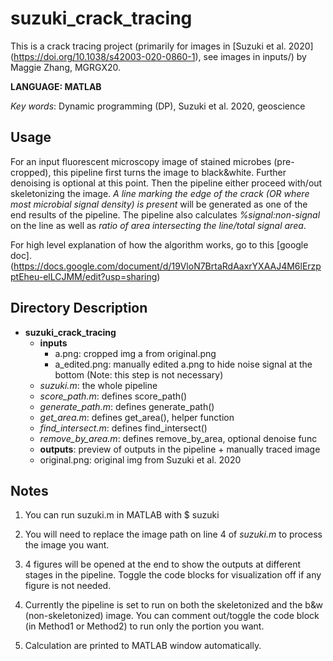 # suzuki_crack_tracing

This is a crack tracing project (primarily for images in [Suzuki et al. 2020] (https://doi.org/10.1038/s42003-020-0860-1), see images in inputs/) by Maggie Zhang, MGRGX20.

**LANGUAGE: MATLAB**

*Key words*: Dynamic programming (DP), Suzuki et al. 2020, geoscience

## Usage
For an input fluorescent microscopy image of stained microbes (pre-cropped), this pipeline first turns the image to black&white. Further denoising is optional at this point. Then the pipeline either proceed with/out skeletonizing the image. *A line marking the edge of the crack (OR where most microbial signal density) is present* will be generated as one of the end results of the pipeline. The pipeline also calculates *%signal:non-signal* on the line as well as *ratio of area intersecting the line/total signal area*.

For high level explanation of how the algorithm works, go to this [google doc].
(https://docs.google.com/document/d/19VloN7BrtaRdAaxrYXAAJ4M6lErzpptEheu-elLCJMM/edit?usp=sharing)

## Directory Description

- **suzuki_crack_tracing**
    - **inputs**
        - a.png: cropped img a from original.png
        - a_edited.png: manually edited a.png to hide noise signal at the bottom
          (Note: this step is not necessary)
    - *suzuki.m*: the whole pipeline
    - *score_path.m*: defines score_path()
    - *generate_path.m*: defines generate_path()
    - *get_area.m*: defines get_area(), helper function
    - *find_intersect.m*: defines find_intersect()
    - *remove_by_area.m*: defines remove_by_area, optional denoise func
    - **outputs**: preview of outputs in the pipeline + manually traced image
    - original.png: original img from Suzuki et al. 2020

## Notes
1. You can run suzuki.m in MATLAB with
    $ suzuki

2. You will need to replace the image path on line 4 of *suzuki.m* to process the image you want.

3. 4 figures will be opened at the end to show the outputs at different stages in the pipeline. Toggle the code blocks for visualization off if any figure is not needed.

4. Currently the pipeline is set to run on both the skeletonized and the b&w (non-skeletonized) image. You can comment out/toggle the code block (in Method1 or Method2) to run only the portion you want.

5. Calculation are printed to MATLAB window automatically.
